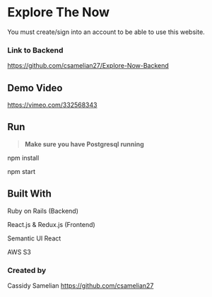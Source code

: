# Explore The Now

>

You must create/sign into an account to be able to use this website.

### Link to Backend
https://github.com/csamelian27/Explore-Now-Backend

## Demo Video
https://vimeo.com/332568343



## Run
>**Make sure you have Postgresql running**

npm install

npm start

## Built With
Ruby on Rails (Backend)

React.js & Redux.js (Frontend)

Semantic UI React

AWS S3

### Created by
Cassidy Samelian https://github.com/csamelian27
